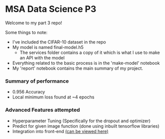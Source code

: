 # MSA Data Science P3

Welcome to my part 3 repo! 

Some things to note: 
* I've included the CIFAR-10 dataset in the repo
* My model is named final-model.h5
  * The services folder contains a copy of it which is what I use to make an API with the model
* Everything related to the basic process is in the 'make-model' notebook
* My 'report' notebook contains the main summary of my project.

### Summary of performance
* 0.956 Accuracy
* Local minimum loss found at ~4 epochs

### Advanced Features attempted
* Hyperparameter Tuning (Specifically for the dropout and optimizer)
* Predict for given image function (done using inbuilt tensorflow libraries)
* Integration into front-end [(can be viewed here)](https://github.com/bcho892/MSAFrontEnd)

